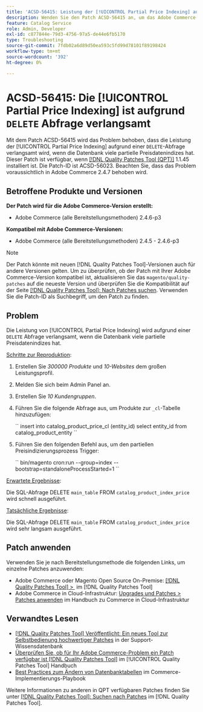 ```yaml
---
title: 'ACSD-56415: Leistung der [!UICONTROL Partial Price Indexing] aufgrund der Abfrage "DELETE" verlangsamt'
description: Wenden Sie den Patch ACSD-56415 an, um das Adobe Commerce-Problem zu beheben, bei dem die Leistung der [!UICONTROL Partial Price Indexing] aufgrund einer "DELETE"-Abfrage verlangsamt wird, wenn die Datenbank viele partielle Preisdaten zu indizieren hat.
feature: Catalog Service
role: Admin, Developer
exl-id: c877844e-79d3-4756-97a5-de44e6fb5170
type: Troubleshooting
source-git-commit: 7fdb02a6d89d50ea593c5fd99d78101f89198424
workflow-type: tm+mt
source-wordcount: '392'
ht-degree: 0%

---
```


# ACSD-56415: Die [!UICONTROL Partial Price Indexing] ist aufgrund `DELETE` Abfrage verlangsamt

Mit dem Patch ACSD-56415 wird das Problem behoben, dass die Leistung der [!UICONTROL Partial Price Indexing] aufgrund einer `DELETE`-Abfrage verlangsamt wird, wenn die Datenbank viele partielle Preisdatenindizes hat. Dieser Patch ist verfügbar, wenn [[!DNL Quality Patches Tool (QPT)]](https://experienceleague.adobe.com/de/docs/commerce-operations/tools/quality-patches-tool/quality-patches-tool-to-self-serve-quality-patches) 1.1.45 installiert ist. Die Patch-ID ist ACSD-56023. Beachten Sie, dass das Problem voraussichtlich in Adobe Commerce 2.4.7 behoben wird.

## Betroffene Produkte und Versionen

**Der Patch wird für die Adobe Commerce-Version erstellt:**

* Adobe Commerce (alle Bereitstellungsmethoden) 2.4.6-p3

**Kompatibel mit Adobe Commerce-Versionen:**

* Adobe Commerce (alle Bereitstellungsmethoden) 2.4.5 - 2.4.6-p3

>[!NOTE]
>
>Der Patch könnte mit neuen [!DNL Quality Patches Tool]-Versionen auch für andere Versionen gelten. Um zu überprüfen, ob der Patch mit Ihrer Adobe Commerce-Version kompatibel ist, aktualisieren Sie das `magento/quality-patches` auf die neueste Version und überprüfen Sie die Kompatibilität auf der Seite [[!DNL Quality Patches Tool]: Nach Patches suchen](https://experienceleague.adobe.com/tools/commerce-quality-patches/index.html?lang=de). Verwenden Sie die Patch-ID als Suchbegriff, um den Patch zu finden.

## Problem

Die Leistung von [!UICONTROL Partial Price Indexing] wird aufgrund einer `DELETE` Abfrage verlangsamt, wenn die Datenbank viele partielle Preisdatenindizes hat.

<u>Schritte zur Reproduktion</u>:

1. Erstellen Sie *300000 Produkte* und *10-Websites* dem großen Leistungsprofil.
1. Melden Sie sich beim Admin Panel an.
1. Erstellen Sie *10 Kundengruppen*.
1. Führen Sie die folgende Abfrage aus, um Produkte zur `_cl`-Tabelle hinzuzufügen:

   &grave;&grave;
    insert into catalog_product_price_cl (entity_id) select entity_id from catalog_product_entity
 &grave;&grave;

1. Führen Sie den folgenden Befehl aus, um den partiellen Preisindizierungsprozess Trigger:

   &grave;&grave;
    bin/magento cron:run --group=index --bootstrap=standaloneProcessStarted=1
 &grave;&grave;

<u>Erwartete Ergebnisse</u>:

Die SQL-Abfrage DELETE `main_table` FROM `catalog_product_index_price` wird schnell ausgeführt.

<u>Tatsächliche Ergebnisse</u>:

Die SQL-Abfrage DELETE `main_table` FROM `catalog_product_index_price` wird sehr langsam ausgeführt.

## Patch anwenden

Verwenden Sie je nach Bereitstellungsmethode die folgenden Links, um einzelne Patches anzuwenden:

* Adobe Commerce oder Magento Open Source On-Premise: [[!DNL Quality Patches Tool] > &#x200B;](/help/tools/quality-patches-tool/usage.md) im [!DNL Quality Patches Tool]
* Adobe Commerce in Cloud-Infrastruktur: [Upgrades und Patches > Patches anwenden](https://experienceleague.adobe.com/docs/commerce-cloud-service/user-guide/develop/upgrade/apply-patches.html?lang=de) im Handbuch zu Commerce in Cloud-Infrastruktur

## Verwandtes Lesen

* [[!DNL Quality Patches Tool] Veröffentlicht: Ein neues Tool zur Selbstbedienung hochwertiger Patches](https://experienceleague.adobe.com/de/docs/commerce-operations/tools/quality-patches-tool/quality-patches-tool-to-self-serve-quality-patches) in der Support-Wissensdatenbank
* [Überprüfen Sie, ob für Ihr Adobe Commerce-Problem ein Patch verfügbar ist [!DNL Quality Patches Tool]](/help/tools/quality-patches-tool/patches-available-in-qpt/check-patch-for-magento-issue-with-magento-quality-patches.md) im [!UICONTROL Quality Patches Tool] Handbuch
* [Best Practices zum Ändern von Datenbanktabellen](https://experienceleague.adobe.com/de/docs/commerce-operations/implementation-playbook/best-practices/development/modifying-core-and-third-party-tables#why-adobe-recommends-avoiding-modifications) im Commerce-Implementierungs-Playbook

Weitere Informationen zu anderen in QPT verfügbaren Patches finden Sie unter [[!DNL Quality Patches Tool]: Suchen nach Patches](https://experienceleague.adobe.com/tools/commerce-quality-patches/index.html?lang=de) im [!DNL Quality Patches Tool].
